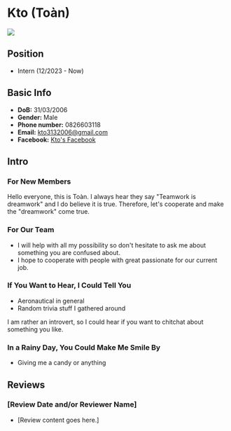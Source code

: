 # Kto (Toàn)

![](https://avatars.githubusercontent.com/u/57142191)

## Position

- Intern (12/2023 - Now)

## Basic Info

- **DoB:** 31/03/2006
- **Gender:** Male
- **Phone number:** 0826603118
- **Email:** kto3132006@gmail.com
- **Facebook:** [Kto's Facebook](https://www.facebook.com/kto.kto.374/)

## Intro

### For New Members

Hello everyone, this is Toàn. I always hear they say "Teamwork is dreamwork" and I do believe it is true. Therefore, let's cooperate and make the "dreamwork" come true.

### For Our Team

- I will help with all my possibility so don't hesitate to ask me about something you are confused about.
- I hope to cooperate with people with great passionate for our current job.

### If You Want to Hear, I Could Tell You

- Aeronautical in general
- Random trivia stuff I gathered around

I am rather an introvert, so I could hear if you want to chitchat about something you like.

### In a Rainy Day, You Could Make Me Smile By

- Giving me a candy or anything

## Reviews

### [Review Date and/or Reviewer Name]

- [Review content goes here.]
